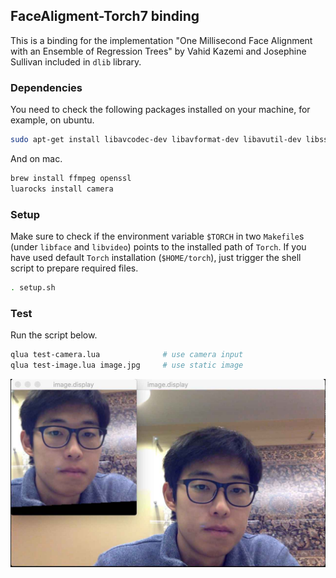 ## FaceAligment-Torch7 binding

This is a binding for the implementation 
"One Millisecond Face Alignment with an Ensemble of Regression Trees" by Vahid Kazemi and Josephine Sullivan
included in `dlib` library.


### Dependencies

You need to check the following packages installed on your machine, for example, on ubuntu.

```bash
sudo apt-get install libavcodec-dev libavformat-dev libavutil-dev libssl-dev libswscale-dev
```

And on mac.

```bash
brew install ffmpeg openssl
luarocks install camera
```



### Setup

Make sure to check if the environment variable `$TORCH` in two `Makefile`s
(under `libface` and `libvideo`) points to the installed path of `Torch`.
If you have used default `Torch` installation (`$HOME/torch`),
just trigger the shell script to prepare required files.

```bash
. setup.sh
```


### Test

Run the script below.

```bash
qlua test-camera.lua              # use camera input
qlua test-image.lua image.jpg     # use static image
```

![](demo.jpg)
